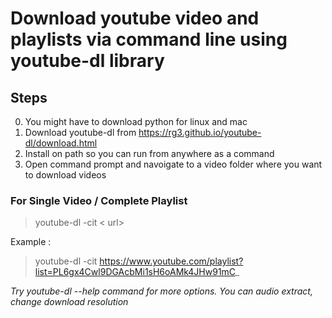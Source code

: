 # Download youtube video and playlists via command line using youtube-dl library
## Steps 

0. You might have to download python for linux and mac  
1. Download youtube-dl from https://rg3.github.io/youtube-dl/download.html
2. Install on path so you can run from anywhere as a command
3. Open command prompt and navoigate to a video folder where you want to download videos  

### For Single Video / Complete Playlist 

> youtube-dl -cit < url>

Example : 

> youtube-dl -cit https://www.youtube.com/playlist?list=PL6gx4Cwl9DGAcbMi1sH6oAMk4JHw91mC_


*Try youtube-dl --help command for more options. You can audio extract, change download resolution*
